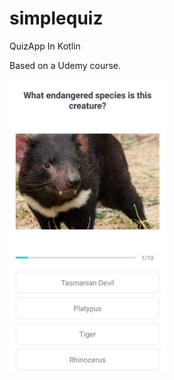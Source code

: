 # simplequiz
QuizApp In Kotlin

Based on a Udemy course.

<img src="https://github.com/darklightcoder/simplequiz/blob/main/screen.jpg" width="250" heiht="400"/>
